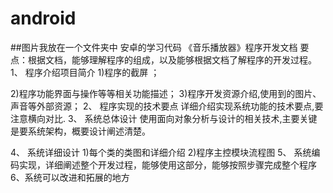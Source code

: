 # android
##图片我放在一个文件夹中
安卓的学习代码
《音乐播放器》程序开发文档
要点：根据文档，能够理解程序的组成，以及能够根据文档了解程序的开发过程。
1、	程序介绍项目简介
1)程序的截屏 ；
  


2)程序功能界面与操作等等相关功能描述；
3)程序开发资源介绍,使用到的图片、声音等外部资源；
2、	程序实现的技术要点
详细介绍实现系统功能的技术要点,要注意横向对比.
3、	系统总体设计
使用面向对象分析与设计的相关技术,主要关键是要系统架构，概要设计阐述清楚。

4、	系统详细设计
1)每个类的类图和详细介绍
2)程序主控模块流程图
5、	系统编码实现，详细阐述整个开发过程，能够使用这部分，能够按照步骤完成整个程序
6、系统可以改进和拓展的地方


